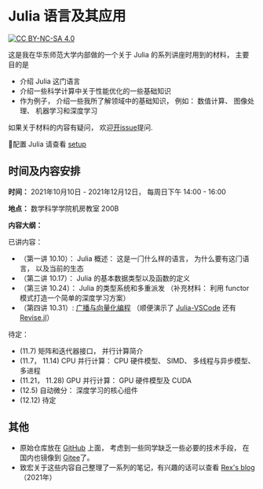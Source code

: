 # Julia 语言及其应用

[![CC BY-NC-SA 4.0][cc-by-nc-sa-image]][cc-by-nc-sa]

这是我在华东师范大学内部做的一个关于 Julia 的系列讲座时用到的材料， 主要目的是

- 介绍 Julia 这门语言
- 介绍一些科学计算中关于性能优化的一些基础知识
- 作为例子， 介绍一些我所了解领域中的基础知识， 例如： 数值计算、 图像处理、 机器学习和深度学习

如果关于材料的内容有疑问， 欢迎[开issue](https://github.com/johnnychen94/Julia_and_its_applications/issues/new)提问.

配置 Julia 请查看 [setup](setup.md)

## 时间及内容安排

**时间：** 2021年10月10日 - 2021年12月12日， 每周日下午 14:00 - 16:00

**地点：** 数学科学学院机房教室 200B

**内容大纲：**

已讲内容：

- （第一讲 10.10）： Julia 概述： 这是⼀⻔什么样的语⾔， 为什么要有这⻔语⾔， 以及当前的⽣态
- （第二讲 10.17）： Julia 的基本数据类型以及函数的定义
- （第三讲 10.24）： Julia 的类型系统和多重派发 （补充材料： 利用 functor 模式打造一个简单的深度学习方案）
- （第四讲 10.31）: [广播与向量化编程][4_1_broadcasting] （顺便演示了 [Julia-VSCode] 还有 [Revise.jl]）

待定：

- (11.7) 矩阵和迭代器接口， 并行计算简介
- (11.7， 11.14) CPU 并⾏计算： CPU 硬件模型、 SIMD、 多线程与异步模型、 多进程
- (11.21， 11.28) GPU 并⾏计算： GPU 硬件模型及 CUDA
- (12.5) 自动微分： 深度学习的核心组件
- (12.12) 待定

## 其他

- 原始仓库放在 [GitHub](https://github.com/johnnychen94/Julia_and_its_applications) 上面， 考虑到一些同学缺乏一些必要的技术手段， 在国内也镜像到 [Gitee](https://gitee.com/JohnnyChen94/julia_and_its_application)了。
- 致宏关于这些内容自己整理了一系列的笔记，有兴趣的话可以查看 [Rex's blog](https://www.wzhecnu.xyz/tags/Julia/) （2021年）

<!-- urls -->

[4_1_broadcasting]: https://johnnychen94.github.io/Julia_and_its_applications/4_1_broadcasting.jl.html
[Julia-VSCode]: https://www.julia-vscode.org/
[Revise.jl]: https://github.com/timholy/Revise.jl
[cc-by-nc-sa]: https://creativecommons.org/licenses/by-nc-sa/4.0/deed.zh
[cc-by-nc-sa-image]: https://mirrors.creativecommons.org/presskit/buttons/80x15/svg/by-nc-sa.svg
